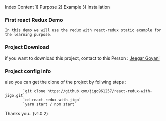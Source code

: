 Index Content
    1) Purpose
    2) Example
    3) Installation

### First react Redux Demo
    In this demo we will use the redux with react-redux static example for the learning purpose.

### Project Download
if you want to download this project,
contact to this Person : [Jeegar Goyani](https://www.linkedin.com/in/jeegar-goyani-b05965179/)

### Project config info
also you can get the clone of the project by follwing steps :

            `git clone https://github.com/jigo961257/react-redux-with-jigo.git`
            `cd react-redux-with-jigo`
            `yarn start / npm start`


Thanks you..
(v1.0.2)